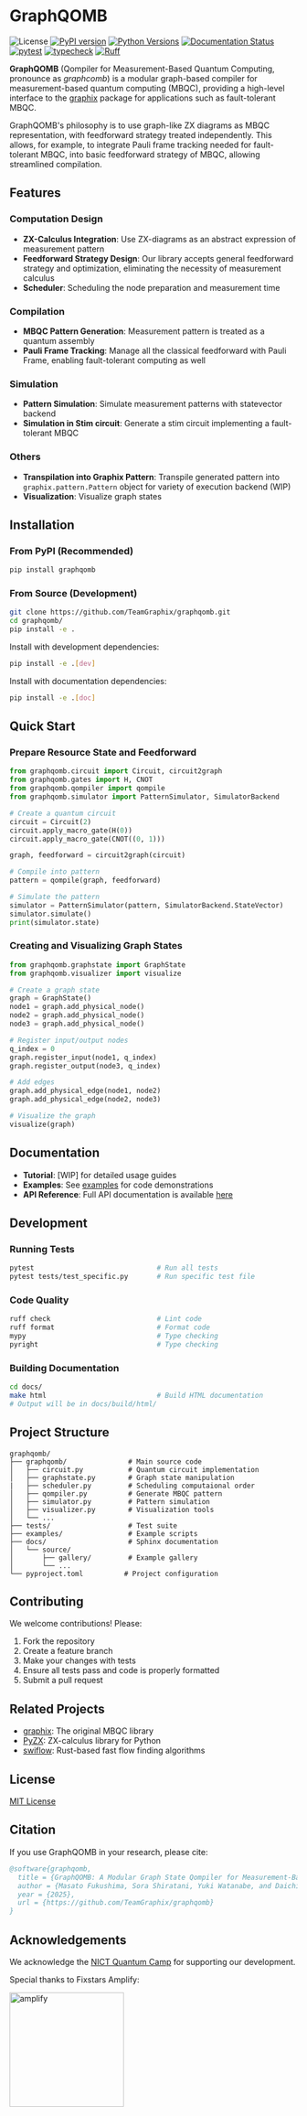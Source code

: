 # GraphQOMB

![License](https://img.shields.io/github/license/TeamGraphix/graphqomb)
[![PyPI version](https://badge.fury.io/py/graphqomb.svg)](https://badge.fury.io/py/graphqomb)
[![Python Versions](https://img.shields.io/pypi/pyversions/graphqomb.svg)](https://pypi.org/project/graphqomb/)
[![Documentation Status](https://readthedocs.org/projects/graphqomb/badge/?version=latest)](https://graphqomb.readthedocs.io/en/latest/?badge=latest)
[![pytest](https://github.com/TeamGraphix/graphqomb/actions/workflows/pytest.yml/badge.svg)](https://github.com/TeamGraphix/graphqomb/actions/workflows/pytest.yml)
[![typecheck](https://github.com/TeamGraphix/graphqomb/actions/workflows/typecheck.yml/badge.svg)](https://github.com/TeamGraphix/graphqomb/actions/workflows/typecheck.yml)
[![Ruff](https://img.shields.io/endpoint?url=https://raw.githubusercontent.com/astral-sh/ruff/main/assets/badge/v2.json)](https://github.com/astral-sh/ruff)

**GraphQOMB** (Qompiler for Measurement-Based Quantum Computing, pronounce as _graphcomb_) is a modular graph-based compiler for measurement-based quantum computing (MBQC), providing a high-level interface to the [graphix](https://github.com/TeamGraphix/graphix) package for applications such as fault-tolerant MBQC.

GraphQOMB's philosophy is to use graph-like ZX diagrams as MBQC representation, with feedforward strategy treated independently.
This allows, for example, to integrate Pauli frame tracking needed for fault-tolerant MBQC, into basic feedforward strategy of MBQC, allowing streamlined compilation.

## Features

### Computation Design

- **ZX-Calculus Integration**: Use ZX-diagrams as an abstract expression of measurement pattern
- **Feedforward Strategy Design**: Our library accepts general feedforward strategy and optimization, eliminating the necessity of measurement calculus
- **Scheduler**: Scheduling the node preparation and measurement time

### Compilation

- **MBQC Pattern Generation**: Measurement pattern is treated as a quantum assembly
- **Pauli Frame Tracking**: Manage all the classical feedforward with Pauli Frame, enabling fault-tolerant computing as well

### Simulation

- **Pattern Simulation**: Simulate measurement patterns with statevector backend
- **Simulation in Stim circuit**: Generate a stim circuit implementing a fault-tolerant MBQC

### Others

- **Transpilation into Graphix Pattern**: Transpile generated pattern into `graphix.pattern.Pattern` object for variety of execution backend (WIP)
- **Visualization**: Visualize graph states

## Installation

### From PyPI (Recommended)

```bash
pip install graphqomb
```

### From Source (Development)

```bash
git clone https://github.com/TeamGraphix/graphqomb.git
cd graphqomb/
pip install -e .
```

Install with development dependencies:

```bash
pip install -e .[dev]
```

Install with documentation dependencies:

```bash
pip install -e .[doc]
```

## Quick Start

### Prepare Resource State and Feedforward

```python
from graphqomb.circuit import Circuit, circuit2graph
from graphqomb.gates import H, CNOT
from graphqomb.qompiler import qompile
from graphqomb.simulator import PatternSimulator, SimulatorBackend

# Create a quantum circuit
circuit = Circuit(2)
circuit.apply_macro_gate(H(0))
circuit.apply_macro_gate(CNOT((0, 1)))

graph, feedforward = circuit2graph(circuit)

# Compile into pattern
pattern = qompile(graph, feedforward)

# Simulate the pattern
simulator = PatternSimulator(pattern, SimulatorBackend.StateVector)
simulator.simulate()
print(simulator.state)
```

### Creating and Visualizing Graph States

```python
from graphqomb.graphstate import GraphState
from graphqomb.visualizer import visualize

# Create a graph state
graph = GraphState()
node1 = graph.add_physical_node()
node2 = graph.add_physical_node()
node3 = graph.add_physical_node()

# Register input/output nodes
q_index = 0
graph.register_input(node1, q_index)
graph.register_output(node3, q_index)

# Add edges
graph.add_physical_edge(node1, node2)
graph.add_physical_edge(node2, node3)

# Visualize the graph
visualize(graph)
```

## Documentation

- **Tutorial**: [WIP] for detailed usage guides
- **Examples**: See [examples](https://graphqomb.readthedocs.io/en/latest/gallery/index.html) for code demonstrations
- **API Reference**: Full API documentation is available [here](https://graphqomb.readthedocs.io/en/latest/references.html)

## Development

### Running Tests

```bash
pytest                              # Run all tests
pytest tests/test_specific.py       # Run specific test file
```

### Code Quality

```bash
ruff check                          # Lint code
ruff format                         # Format code
mypy                                # Type checking
pyright                             # Type checking
```

### Building Documentation

```bash
cd docs/
make html                           # Build HTML documentation
# Output will be in docs/build/html/
```

## Project Structure

```
graphqomb/
├── graphqomb/               # Main source code
│   ├── circuit.py           # Quantum circuit implementation
│   ├── graphstate.py        # Graph state manipulation
|   ├── scheduler.py         # Scheduling computaional order
│   ├── qompiler.py          # Generate MBQC pattern
│   ├── simulator.py         # Pattern simulation
│   ├── visualizer.py        # Visualization tools
│   └── ...
├── tests/                   # Test suite
├── examples/                # Example scripts
├── docs/                    # Sphinx documentation
│   └── source/
│       ├── gallery/         # Example gallery
│       └── ...
└── pyproject.toml          # Project configuration
```

## Contributing

We welcome contributions! Please:

1. Fork the repository
2. Create a feature branch
3. Make your changes with tests
4. Ensure all tests pass and code is properly formatted
5. Submit a pull request

## Related Projects

- [graphix](https://github.com/TeamGraphix/graphix): The original MBQC library
- [PyZX](https://github.com/Quantomatic/pyzx): ZX-calculus library for Python
- [swiflow](https://github.com/TeamGraphix/swiflow): Rust-based fast flow finding algorithms

## License

[MIT License](LICENSE)

## Citation

If you use GraphQOMB in your research, please cite:

```bibtex
@software{graphqomb,
  title = {GraphQOMB: A Modular Graph State Qompiler for Measurement-Based Quantum Computation},
  author = {Masato Fukushima, Sora Shiratani, Yuki Watanabe, and Daichi Sasaki},
  year = {2025},
  url = {https://github.com/TeamGraphix/graphqomb}
}
```

## Acknowledgements

We acknowledge the [NICT Quantum Camp](https://nqc.nict.go.jp/) for supporting our development.

Special thanks to Fixstars Amplify:

<p><a href="https://amplify.fixstars.com/en/">
<img src="https://github.com/TeamGraphix/graphix/raw/master/docs/imgs/fam_logo.png" alt="amplify" width="200"/>
</a></p>
